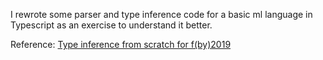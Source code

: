 I rewrote some parser and type inference code for a basic ml language in Typescript as an exercise to understand it better.

Reference: [Type inference from scratch for f(by)2019](https://github.com/kritzcreek/fby19)
